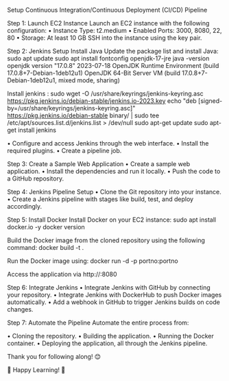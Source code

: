 Setup Continuous Integration/Continuous
Deployment (CI/CD) Pipeline

Step 1: Launch EC2 Instance
Launch an EC2 instance with the following configuration:
• Instance Type: t2.medium
• Enabled Ports: 3000, 8080, 22, 80
• Storage: At least 10 GB
SSH into the instance using the key pair.

Step 2: Jenkins Setup
Install Java
Update the package list and install Java:
sudo apt update
sudo apt install fontconfig openjdk-17-jre
java -version
openjdk version "17.0.8" 2023-07-18
OpenJDK Runtime Environment (build 17.0.8+7-Debian-1deb12u1)
OpenJDK 64-Bit Server VM (build 17.0.8+7-Debian-1deb12u1, mixed mode, sharing)

Install jenkins :
sudo wget -O /usr/share/keyrings/jenkins-keyring.asc \
  https://pkg.jenkins.io/debian-stable/jenkins.io-2023.key
echo "deb [signed-by=/usr/share/keyrings/jenkins-keyring.asc]" \
  https://pkg.jenkins.io/debian-stable binary/ | sudo tee \
  /etc/apt/sources.list.d/jenkins.list > /dev/null
sudo apt-get update
sudo apt-get install jenkins

• Configure and access Jenkins through the web interface.
• Install the required plugins.
• Create a pipeline job.

Step 3: Create a Sample Web Application
• Create a sample web application.
• Install the dependencies and run it locally.
• Push the code to a GitHub repository.

Step 4: Jenkins Pipeline Setup
• Clone the Git repository into your instance.
• Create a Jenkins pipeline with stages like build, test, and deploy accordingly.

Step 5: Install Docker
Install Docker on your EC2 instance:
sudo apt install docker.io -y
docker version

Build the Docker image from the cloned repository using the following command:
docker build -t <image-name> .

Run the Docker image using:
docker run -d -p portno:portno <image-name>

Access the application via http://<ec2-public-ip>:8080

Step 6: Integrate Jenkins
• Integrate Jenkins with GitHub by connecting your repository.
• Integrate Jenkins with DockerHub to push Docker images automatically.
• Add a webhook in GitHub to trigger Jenkins builds on code changes.

Step 7: Automate the Pipeline
Automate the entire process from:

• Cloning the repository.
• Building the application.
• Running the Docker container.
• Deploying the application, all through the Jenkins pipeline.

Thank you for following along! 😊

🎉 Happy Learning! 🎉

